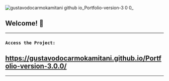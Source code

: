 ![gustavodocarmokamitani github io_Portfolio-version-3 0 0_](https://user-images.githubusercontent.com/26381791/157081619-d9d78401-61df-4e4c-b65c-1c8004db4a0d.png)
## Welcome! 👋
--------------------------------------------------------------------------

### `Access the Project:`

## https://gustavodocarmokamitani.github.io/Portfolio-version-3.0.0/

--------------------------------------------------------------------------
